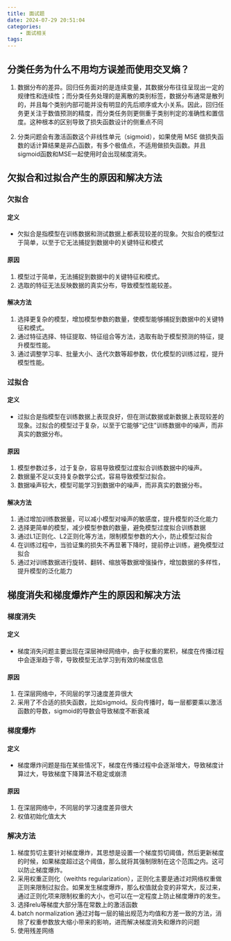 ```yaml
---
title: 面试题
date: 2024-07-29 20:51:04
categories:
    - 面试相关
tags:
---
```


## 分类任务为什么不用均方误差而使用交叉熵？

1. 数据分布的差异。回归任务面对的是连续变量，其数据分布往往呈现出一定的规律性和连续性；而分类任务处理的是离散的类别标签，数据分布通常是散列的，并且每个类别内部可能并没有明显的先后顺序或大小关系。因此，回归任务更关注于数值预测的精度，而分类任务则更侧重于类别判定的准确性和置信度。这种根本的区别导致了损失函数设计的侧重点不同

2. 分类问题会有激活函数这个非线性单元（sigmoid），如果使用 MSE 做损失函数的话计算结果是非凸函数，有多个极值点，不适用做损失函数。并且sigmoid函数和MSE一起使用时会出现梯度消失。

## 欠拟合和过拟合产生的原因和解决方法

### 欠拟合

#### 定义
- 欠拟合是指模型在训练数据和测试数据上都表现较差的现象。欠拟合的模型过于简单，以至于它无法捕捉到数据中的关键特征和模式

#### 原因
1. 模型过于简单，无法捕捉到数据中的关键特征和模式。
2. 选取的特征无法反映数据的真实分布，导致模型性能较差。

#### 解决方法
1. 选择更复杂的模型，增加模型参数的数量，使模型能够捕捉到数据中的关键特征和模式。
2. 通过特征选择、特征提取、特征组合等方法，选取有助于模型预测的特征，提升模型性能。
3. 通过调整学习率、批量大小、迭代次数等超参数，优化模型的训练过程，提升模型性能。

### 过拟合

#### 定义
- 过拟合是指模型在训练数据上表现良好，但在测试数据或新数据上表现较差的现象。过拟合的模型过于复杂，以至于它能够“记住”训练数据中的噪声，而非真实的数据分布。

#### 原因
1. 模型参数过多，过于复杂，容易导致模型过度拟合训练数据中的噪声。
2. 数据量不足以支持复杂数学公式，容易导致模型过拟合。
3. 数据噪声较大，模型可能学习到数据中的噪声，而非真实的数据分布。

#### 解决方法
1. 通过增加训练数据量，可以减小模型对噪声的敏感度，提升模型的泛化能力
2. 选择更简单的模型，减少模型参数的数量，避免模型过度拟合训练数据
3. 通过L1正则化、L2正则化等方法，限制模型参数的大小，防止模型过拟合
4. 在训练过程中，当验证集的损失不再显著下降时，提前停止训练，避免模型过拟合
5. 通过对训练数据进行旋转、翻转、缩放等数据增强操作，增加数据的多样性，提升模型的泛化能力

## 梯度消失和梯度爆炸产生的原因和解决方法

### 梯度消失

#### 定义

- 梯度消失问题主要出现在深层神经网络中，由于权重的累积，梯度在传播过程中会逐渐趋于零，导致模型无法学习到有效的梯度信息

#### 原因
1. 在深层网络中，不同层的学习速度差异很大
2. 采用了不合适的损失函数，比如sigmoid。反向传播时，每一层都要乘以激活函数的导数，sigmoid的导数会导致梯度不断衰减

### 梯度爆炸

#### 定义

- 梯度爆炸问题是指在某些情况下，梯度在传播过程中会逐渐增大，导致梯度计算过大，导致梯度下降算法不稳定或崩溃

#### 原因

1. 在深层网络中，不同层的学习速度差异很大
2. 权值初始化值太大

### 解决方法

1. 梯度剪切主要针对梯度爆炸，其思想是设置一个梯度剪切阈值，然后更新梯度的时候，如果梯度超过这个阈值，那么就将其强制限制在这个范围之内。这可以防止梯度爆炸。
2. 采用权重正则化（weithts regularization），正则化主要是通过对网络权重做正则来限制过拟合。如果发生梯度爆炸，那么权值就会变的非常大，反过来，通过正则化项来限制权重的大小，也可以在一定程度上防止梯度爆炸的发生。
3. 选择relu等梯度大部分落在常数上的激活函数
4.  batch normalization 通过对每一层的输出规范为均值和方差一致的方法，消除了权重参数放大缩小带来的影响，进而解决梯度消失和爆炸的问题
5. 使用残差网络

